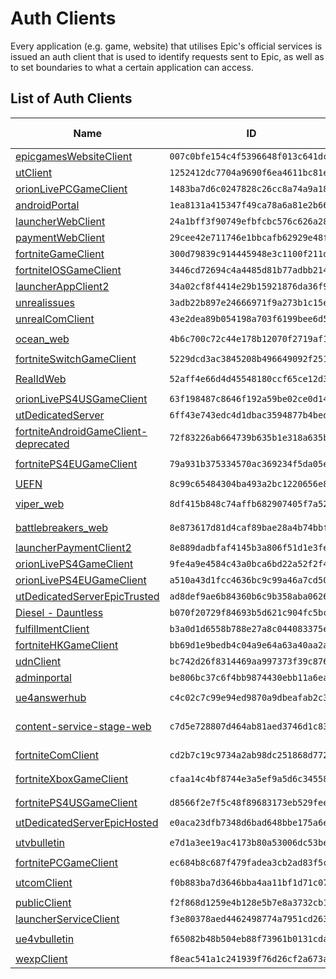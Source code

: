 # Auth Clients
Every application (e.g. game, website) that utilises Epic's official services is issued an auth client that is used to identify requests sent to Epic, as well as to set boundaries to what a certain application can access.

## List of Auth Clients
| Name | ID | Secret | Enabled | EOS | Service | Redirect URL | Grant Types | Allowed Scopes | Features |
| ---- | -- | ------ | ------- | --- | ------- | ------------ | ----------- | -------------- | -------- |
| [epicgamesWebsiteClient](permissions/007c0bfe154c4f5396648f013c641dcf.md) | `007c0bfe154c4f5396648f013c641dcf` | `Unknown` | ✅ | ❔ | `Unknown` | `https://epicgames-stage.ol.epicgames.net/exchange` | `Unknown` | `None` | `None` |
| [utClient](permissions/1252412dc7704a9690f6ea4611bc81ee.md) | `1252412dc7704a9690f6ea4611bc81ee` | `2ca0c925b4674852bff92b26f8322434` | ✅ | ❌ | `ut` | `None` | `authorization_code`,&nbsp;`client_credentials`,&nbsp;`continuation_token`,&nbsp;`device_auth`,&nbsp;`device_code`,&nbsp;`exchange_code`,&nbsp;`external_auth`,&nbsp;`password`,&nbsp;`refresh_token` | `None` | `None` |
| [orionLivePCGameClient](permissions/1483ba7d6c0247828c26cc8a74a9a183.md) | `1483ba7d6c0247828c26cc8a74a9a183` | `78facc4029ed4d66801a5402adad79c8` | ✅ | ❌ | `orionLive` | `None` | `client_credentials` | `None` | `None` |
| [androidPortal](permissions/1ea8131a415347f49ca78a6a81e2b66f.md) | `1ea8131a415347f49ca78a6a81e2b66f` | `69c9500c-91bf-4975-bf05-cc932af46efd` | ✅ | ❌ | `androidportal` | `None` | `authorization_code`,&nbsp;`client_credentials`,&nbsp;`continuation_token`,&nbsp;`device_auth`,&nbsp;`device_code`,&nbsp;`exchange_code`,&nbsp;`external_auth`,&nbsp;`password`,&nbsp;`refresh_token` | `None` | `None` |
| [launcherWebClient](permissions/24a1bff3f90749efbfcbc576c626a282.md) | `24a1bff3f90749efbfcbc576c626a282` | `Unknown` | ✅ | ❔ | `Unknown` | `https://launcher-stage.ol.epicgames.net/exchange` | `Unknown` | `None` | `None` |
| [paymentWebClient](permissions/29cee42e711746e1bbcafb62929e48fd.md) | `29cee42e711746e1bbcafb62929e48fd` | `Unknown` | ✅ | ❔ | `Unknown` | `https://payment-stage.ol.epicgames.net/exchange` | `Unknown` | `None` | `None` |
| [fortniteGameClient](permissions/300d79839c914445948e3c1100f211db.md) | `300d79839c914445948e3c1100f211db` | `Unknown` | ❌ | ❔ | `Unknown` | `None` | `Unknown` | `None` | `None` |
| [fortniteIOSGameClient](permissions/3446cd72694c4a4485d81b77adbb2141.md) | `3446cd72694c4a4485d81b77adbb2141` | `9209d4a5e25a457fb9b07489d313b41a` | ✅ | ✅ | `a5289801b5584029a35f1af1e49fe718` | `com.epicgames.fortnite://fnauth/` | `authorization_code`,&nbsp;`client_credentials`,&nbsp;`continuation_token`,&nbsp;`device_auth`,&nbsp;`device_code`,&nbsp;`exchange_code`,&nbsp;`external_auth`,&nbsp;`password`,&nbsp;`refresh_token` | `None` | `None` |
| [launcherAppClient2](permissions/34a02cf8f4414e29b15921876da36f9a.md) | `34a02cf8f4414e29b15921876da36f9a` | `daafbccc737745039dffe53d94fc76cf` | ✅ | ❌ | `launcher` | `https://localhost/launcher/authorized` | `client_credentials` | `None` | `None` |
| [unrealissues](permissions/3adb22b897e24666971f9a273b1c15e8.md) | `3adb22b897e24666971f9a273b1c15e8` | `Unknown` | ❌ | ❔ | `Unknown` | `None` | `Unknown` | `None` | `None` |
| [unrealComClient](permissions/43e2dea89b054198a703f6199bee6d5b.md) | `43e2dea89b054198a703f6199bee6d5b` | `Unknown` | ✅ | ❔ | `Unknown` | `https://partial-epicgames.cs95.force.com/CommunitySSO` | `Unknown` | `None` | `None` |
| [ocean_web](permissions/4b6c700c72c44e178b12070f2719af1a.md) | `4b6c700c72c44e178b12070f2719af1a` | `Unknown` | ✅ | ❔ | `Unknown` | `https://epicgames-stage.ol.epicgames.net/spyjinx/exchange` | `Unknown` | `None` | `None` |
| [fortniteSwitchGameClient](permissions/5229dcd3ac3845208b496649092f251b.md) | `5229dcd3ac3845208b496649092f251b` | `e3bd2d3e-bf8c-4857-9e7d-f3d947d220c7` | ✅ | ✅ | `a5289801b5584029a35f1af1e49fe718` | `https://accounts.epicgames.com/fnauth` | `client_credentials`,&nbsp;`device_auth`,&nbsp;`device_code`,&nbsp;`external_auth`,&nbsp;`password`,&nbsp;`refresh_token` | `None` | `None` |
| [RealIdWeb](permissions/52aff4e66d4d45548180ccf65ce12d3e.md) | `52aff4e66d4d45548180ccf65ce12d3e` | `Unknown` | ✅ | ❔ | `Unknown` | `https://epicgames-stage.ol.epicgames.net/realid/exchange` | `Unknown` | `None` | `None` |
| [orionLivePS4USGameClient](permissions/63f198487c8646f192a59be02ce0d14c.md) | `63f198487c8646f192a59be02ce0d14c` | `73f1d7b9e7124c3b8538e8d67d7c4e68` | ✅ | ❌ | `orionLive` | `None` | `client_credentials`,&nbsp;`password` | `None` | `None` |
| [utDedicatedServer](permissions/6ff43e743edc4d1dbac3594877b4bed9.md) | `6ff43e743edc4d1dbac3594877b4bed9` | `54619d6f84d443e195200b54ab649a53` | ✅ | ❌ | `ut` | `None` | `client_credentials`,&nbsp;`password` | `None` | `None` |
| [fortniteAndroidGameClient-deprecated](permissions/72f83226ab664739b635b1e318a635bc.md) | `72f83226ab664739b635b1e318a635bc` | `2f298cd32c6641fab2b0ceaa5bc9c92f` | ❌ | ❔ | `Unknown` | `None` | `Unknown` | `None` | `None` |
| [fortnitePS4EUGameClient](permissions/79a931b375334570ac369234f5da05ec.md) | `79a931b375334570ac369234f5da05ec` | `Unknown` | ✅ | ❔ | `Unknown` | `https://accounts.epicgames-stage.ol.epicgames.net/fnauth` | `Unknown` | `None` | `None` |
| [UEFN](permissions/8c99c65484304ba493a2bc1220656e80.md) | `8c99c65484304ba493a2bc1220656e80` | `0375eb2fe2644c0daf083e2f251a4648` | ✅ | ❌ | `uefn` | `None` | `authorization_code`,&nbsp;`client_credentials`,&nbsp;`device_auth`,&nbsp;`device_code`,&nbsp;`exchange_code`,&nbsp;`external_auth`,&nbsp;`password`,&nbsp;`refresh_token`,&nbsp;`token_to_token` | `None` | `None` |
| [viper_web](permissions/8df415b848c74affb682907405f7a52b.md) | `8df415b848c74affb682907405f7a52b` | `Unknown` | ✅ | ❔ | `Unknown` | `https://epicgames-stage.ol.epicgames.net/shadowcomplex/exchange` | `Unknown` | `None` | `None` |
| [battlebreakers_web](permissions/8e873617d81d4caf89bae28a4b74bbfe.md) | `8e873617d81d4caf89bae28a4b74bbfe` | `Unknown` | ✅ | ❔ | `Unknown` | `https://epicgames-stage.ol.epicgames.net/battlebreakers/exchange` | `Unknown` | `None` | `None` |
| [launcherPaymentClient2](permissions/8e889dadbfaf4145b3a806f51d1e3fee.md) | `8e889dadbfaf4145b3a806f51d1e3fee` | `2c6040b846404160abf5229c565d6ef7` | ✅ | ❔ | `launcher` | `None` | `password` | `None` | `None` |
| [orionLivePS4GameClient](permissions/9fe4a9e4584c43a0bca6bd22a52f2f40.md) | `9fe4a9e4584c43a0bca6bd22a52f2f40` | `3bc094a9bab74dcdb8bb74c836758d48` | ✅ | ❌ | `orionLive` | `None` | `client_credentials`,&nbsp;`password` | `None` | `None` |
| [orionLivePS4EUGameClient](permissions/a510a43d1fcc4636bc9c99a46a7cd50c.md) | `a510a43d1fcc4636bc9c99a46a7cd50c` | `2bd23b2e603d46c4939fcbf9d2b2f46a` | ✅ | ❌ | `orionLive` | `None` | `client_credentials`,&nbsp;`password` | `None` | `None` |
| [utDedicatedServerEpicTrusted](permissions/ad8def9ae6b84360b6c9b358aba06262.md) | `ad8def9ae6b84360b6c9b358aba06262` | `Unknown` | ✅ | ❔ | `Unknown` | `None` | `Unknown` | `None` | `None` |
| [Diesel - Dauntless](permissions/b070f20729f84693b5d621c904fc5bc2.md) | `b070f20729f84693b5d621c904fc5bc2` | `HG@XE&TGCxEJsgT#&_p2]=aRo#~>=>+c6PhR)zXP` | ✅ | ❌ | `egp_dauntless` | `https://www.playdauntless.com` | `authorization_code`,&nbsp;`client_credentials`,&nbsp;`device_auth`,&nbsp;`exchange_code`,&nbsp;`external_auth`,&nbsp;`password`,&nbsp;`refresh_token` | `None` | `None` |
| [fulfillmentClient](permissions/b3a0d1d6558b788e27a8c044083375ef.md) | `b3a0d1d6558b788e27a8c044083375ef` | `Unknown` | ✅ | ❔ | `Unknown` | `None` | `Unknown` | `None` | `None` |
| [fortniteHKGameClient](permissions/bb69d1e9bedb4c04a9e64a63a40aa2a4.md) | `bb69d1e9bedb4c04a9e64a63a40aa2a4` | `Unknown` | ❌ | ❔ | `Unknown` | `None` | `Unknown` | `None` | `None` |
| [udnClient](permissions/bc742d26f8314469aa997373f39c876e.md) | `bc742d26f8314469aa997373f39c876e` | `Unknown` | ✅ | ❔ | `Unknown` | `https://staging.udn.unrealengine.com/oauth/authorized` | `Unknown` | `None` | `None` |
| [adminportal](permissions/be806bc37c6f4bb9874430ebb11a6eaa.md) | `be806bc37c6f4bb9874430ebb11a6eaa` | `Unknown` | ✅ | ❔ | `Unknown` | `None` | `Unknown` | `None` | `None` |
| [ue4answerhub](permissions/c4c02c7c99e94ed9870a9dbeafab2c3f.md) | `c4c02c7c99e94ed9870a9dbeafab2c3f` | `Unknown` | ✅ | ❔ | `Unknown` | `https://answers.epicgames-stage.ol.epicgames.com/oauth/authorized` | `Unknown` | `None` | `None` |
| [content-service-stage-web](permissions/c7d5e728807d464ab81aed3746d1c831.md) | `c7d5e728807d464ab81aed3746d1c831` | `Unknown` | ✅ | ❔ | `content-service` | `https://content-service-stage.bfda.live.use1a.on.epicgames.com/oauth/v1/token-exchange` | `Unknown` | `None` | `None` |
| [fortniteComClient](permissions/cd2b7c19c9734a2ab98dc251868d7724.md) | `cd2b7c19c9734a2ab98dc251868d7724` | `Unknown` | ✅ | ❔ | `Unknown` | `https://epicgames-stage.ol.epicgames.net/fortnite/exchange` | `Unknown` | `None` | `None` |
| [fortniteXboxGameClient](permissions/cfaa14c4bf8744e3a5ef9a5d6c34558d.md) | `cfaa14c4bf8744e3a5ef9a5d6c34558d` | `Unknown` | ✅ | ❔ | `Unknown` | `https://accounts.epicgames-stage.ol.epicgames.net/fnauth` | `Unknown` | `None` | `None` |
| [fortnitePS4USGameClient](permissions/d8566f2e7f5c48f89683173eb529fee1.md) | `d8566f2e7f5c48f89683173eb529fee1` | `Unknown` | ✅ | ❔ | `Unknown` | `https://accounts.epicgames-stage.ol.epicgames.net/fnauth` | `Unknown` | `None` | `None` |
| [utDedicatedServerEpicHosted](permissions/e0aca23dfb7348d6bad648bbe175a6e6.md) | `e0aca23dfb7348d6bad648bbe175a6e6` | `Unknown` | ✅ | ❔ | `Unknown` | `None` | `Unknown` | `None` | `None` |
| [utvbulletin](permissions/e7d1a3ee19ac4173b80a53006dc53be3.md) | `e7d1a3ee19ac4173b80a53006dc53be3` | `Unknown` | ✅ | ❔ | `Unknown` | `https://forums.unrealtournament-stage.ol.epicgames.net/authorize.php` | `Unknown` | `None` | `None` |
| [fortnitePCGameClient](permissions/ec684b8c687f479fadea3cb2ad83f5c6.md) | `ec684b8c687f479fadea3cb2ad83f5c6` | `e1f31c211f28413186262d37a13fc84d` | ✅ | ✅ | `a5289801b5584029a35f1af1e49fe718` | `None` | `authorization_code`,&nbsp;`client_credentials`,&nbsp;`device_auth`,&nbsp;`device_code`,&nbsp;`exchange_code`,&nbsp;`external_auth`,&nbsp;`refresh_token` | `None` | `None` |
| [utcomClient](permissions/f0b883ba7d3646bba4aa11bf1d71c071.md) | `f0b883ba7d3646bba4aa11bf1d71c071` | `Unknown` | ✅ | ❔ | `Unknown` | `https://epicgames-stage.ol.epicgames.net/unrealtournament/exchange` | `Unknown` | `None` | `None` |
| [publicClient](permissions/f2f868d1259e4b128e5b7e8a3732cb1a.md) | `f2f868d1259e4b128e5b7e8a3732cb1a` | `Unknown` | ✅ | ❔ | `all` | `None` | `Unknown` | `None` | `None` |
| [launcherServiceClient](permissions/f3e80378aed4462498774a7951cd263f.md) | `f3e80378aed4462498774a7951cd263f` | `Unknown` | ✅ | ❔ | `Unknown` | `https://localhost/launcher/authorized` | `Unknown` | `None` | `None` |
| [ue4vbulletin](permissions/f65082b48b504eb88f73961b0131cda7.md) | `f65082b48b504eb88f73961b0131cda7` | `Unknown` | ✅ | ❔ | `Unknown` | `https://forums.unrealengine-stage.ol.epicgames.net/authorize.php` | `Unknown` | `None` | `None` |
| [wexpClient](permissions/f8eac541a1c241939f76d26cf2a673a6.md) | `f8eac541a1c241939f76d26cf2a673a6` | `80f5551f151840ca9f52e2e14581a742` | ✅ | ❌ | `wexp` | `None` | `client_credentials` | `None` | `None` |
